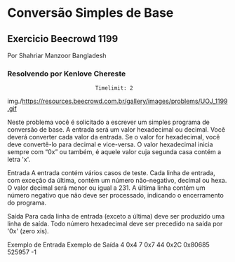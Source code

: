 # Conversão Simples de Base

## Exercicio Beecrowd 1199

Por Shahriar Manzoor  Bangladesh

### Resolvendo por Kenlove Chereste

                                Timelimit: 2

img./<https://resources.beecrowd.com.br/gallery/images/problems/UOJ_1199.gif>

Neste problema você é solicitado a escrever um simples programa de conversão de base. A entrada será um valor hexadecimal ou decimal. Você deverá converter cada valor da entrada. Se o valor for hexadecimal, você deve convertê-lo para decimal e vice-versa. O valor hexadecimal inicia sempre com “0x” ou também, é aquele valor cuja segunda casa contém a letra 'x'.

Entrada
A entrada contém vários casos de teste. Cada linha de entrada, com exceção da última, contém um número não-negativo, decimal ou hexa. O valor decimal será menor ou igual a 231. A última linha contém um número negativo que não deve ser processado, indicando o encerramento do programa.

Saída
Para cada linha de entrada (exceto a última) deve ser produzido uma linha de saída. Todo número hexadecimal deve ser precedido na saída por '0x' (zero xis).

Exemplo de Entrada                    Exemplo de Saída
4                                           0x4
7                                           0x7
44                                          0x2C
0x80685                                     525957
-1
